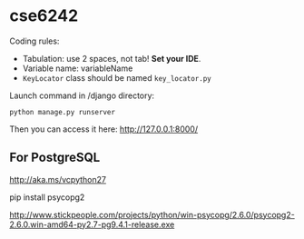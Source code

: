 # cse6242

Coding rules:
- Tabulation: use 2 spaces, not tab! __Set your IDE__.
- Variable name: variableName
- `KeyLocator` class should be named ``key_locator.py``



Launch command in /django directory:
```
python manage.py runserver
```
Then you can access it here: http://127.0.0.1:8000/


## For PostgreSQL

http://aka.ms/vcpython27

pip install psycopg2

http://www.stickpeople.com/projects/python/win-psycopg/2.6.0/psycopg2-2.6.0.win-amd64-py2.7-pg9.4.1-release.exe